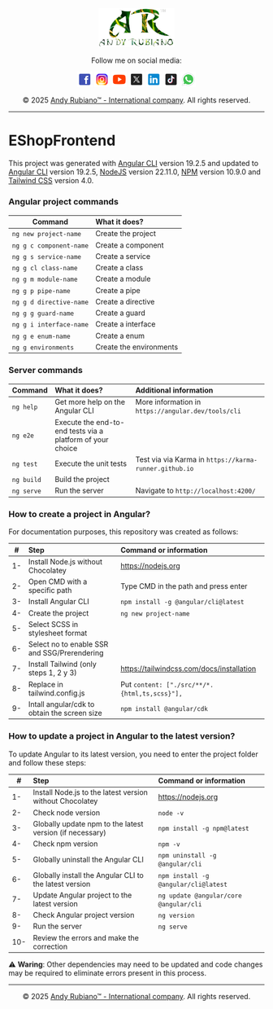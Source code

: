 <p align="center">
    <a href="https://YouTube.com/@RubianoAndy" target="_blank">
        <img src="https://raw.githubusercontent.com/RubianoAndy/App_images/main/Logo.png" width="150">
    </a>
</p>

<div align="center">
    <p>
        Follow me on social media:
    </p>
    <!-- URL de descarga de íconos tamaño 48px X 48px https://iconos8.es/icons/set/social-media -->
    <a style="text-decoration: none;" href="https://www.facebook.com/RubianoAndy" target="_blank">
        <img src="https://raw.githubusercontent.com/RubianoAndy/App_images/main/Facebook.png" alt="Facebook" style="width: 30px; height: auto;">
    </a>
    <a style="text-decoration: none;" href="https://www.instagram.com/RubianoAndy" target="_blank">
        <img src="https://raw.githubusercontent.com/RubianoAndy/App_images/main/Instagram.png" alt="Instagram" style="width: 30px; height: auto;">
    </a>
    <a style="text-decoration: none;" href="https://www.youtube.com/@RubianoAndy" target="_blank">
        <img src="https://raw.githubusercontent.com/RubianoAndy/App_images/main/YouTube.png" alt="YouTube" style="width: 30px; height: auto;">
    </a>
    <a style="text-decoration: none;" href="https://www.x.com/RubianoAndy" target="_blank">
        <img src="https://raw.githubusercontent.com/RubianoAndy/App_images/main/X.png" alt="X (Twitter)" style="width: 30px; height: auto;">
    </a>
    <a style="text-decoration: none;" href="https://www.linkedin.com/company/andyrubiano" target="_blank">
        <img src="https://raw.githubusercontent.com/RubianoAndy/App_images/main/LinkedIn.png" alt="LinkedIn" style="width: 30px; height: auto;">
    </a>
    <a style="text-decoration: none;" href="https://www.tiktok.com/@RubianoAndy" target="_blank">
        <img src="https://raw.githubusercontent.com/RubianoAndy/App_images/main/TikTok.png" alt="TikTok" style="width: 30px; height: auto;">
    </a>
    <a style="text-decoration: none;" href="https://wa.me/573178737226" target="_blank">
        <img src="https://raw.githubusercontent.com/RubianoAndy/App_images/main/WhatsApp.png" alt="WhatsApp" style="width: 30px; height: auto;">
    </a>
</div>

<p align="center">
    &copy; 2025 <a href="https://YouTube.com/@RubianoAndy" target="_blank" class="hover:underline">Andy Rubiano™ - International company</a>. All rights reserved.
</p>

<hr>

# EShopFrontend

This project was generated with [Angular CLI](https://github.com/angular/angular-cli) version 19.2.5 and updated to [Angular CLI](https://github.com/angular/angular-cli) 
version 19.2.5, [NodeJS](https://nodejs.org/en) version 22.11.0, [NPM](https://nodejs.org/en) version 10.9.0 and [Tailwind CSS](https://tailwindcss.com/) version 4.0.

### Angular project commands

| Command                 | What it does?           |
| ----------------------- | :---------------------- |
| `ng new project-name`   | Create the project      |
| `ng g c component-name` | Create a component      |
| `ng g s service-name`   | Create a service        |
| `ng g cl class-name`    | Create a class          |
| `ng g m module-name`    | Create a module         |
| `ng g p pipe-name`      | Create a pipe           |
| `ng g d directive-name` | Create a directive      |
| `ng g g guard-name`     | Create a guard          |
| `ng g i interface-name` | Create a interface      |
| `ng g e enum-name`      | Create a enum           |
| `ng g environments`     | Create the environments |

### Server commands

| Command    | What it does?                                              | Additional information                                 |
| -----------| :--------------------------------------------------------- | :----------------------------------------------------- |
| `ng help`  | Get more help on the Angular CLI                           | More information in `https://angular.dev/tools/cli`    |
| `ng e2e`   | Execute the end-to-end tests via a platform of your choice |                                                        |
| `ng test`  | Execute the unit tests                                     | Test via via Karma in `https://karma-runner.github.io` |
| `ng build` | Build the project                                          |                                                        |
| `ng serve` | Run the server                                             | Navigate to `http://localhost:4200/`                   |

### How to create a project in Angular?

For documentation purposes, this repository was created as follows:

|  #  | Step                                          | Command or information                        |
| --- | :-------------------------------------------- | :-------------------------------------------- |
| 1-  | Install Node.js without Chocolatey            | https://nodejs.org                            |
| 2-  | Open CMD with a specific path                 | Type CMD in the path and press enter          |
| 3-  | Install Angular CLI                           | `npm install -g @angular/cli@latest`          |
| 4-  | Create the project                            | `ng new project-name`                         |
| 5-  | Select SCSS in stylesheet format              |                                               |
| 6-  | Select no to enable SSR and SSG/Prerendering  |                                               |
| 7-  | Install Tailwind (only steps 1, 2 y 3)        | https://tailwindcss.com/docs/installation     |
| 8-  | Replace in tailwind.config.js                 | Put `content: ["./src/**/*.{html,ts,scss}"],` |
| 9-  | Intall angular/cdk to obtain the screen size  | `npm install @angular/cdk`                    |

### How to update a project in Angular to the latest version?

To update Angular to its latest version, you need to enter the project folder and follow these steps:

|  #  | Step                                                     | Command or information                 |
| --- | :------------------------------------------------------- | :------------------------------------- |
| 1-  | Install Node.js to the latest version without Chocolatey | https://nodejs.org                     |
| 2-  | Check node version                                       | `node -v`                              |
| 3-  | Globally update npm to the latest version (if necessary) | `npm install -g npm@latest`            |
| 4-  | Check npm version                                        | `npm -v`                               |
| 5-  | Globally uninstall the Angular CLI                       | `npm uninstall -g @angular/cli`        |
| 6-  | Globally install the Angular CLI to the latest version   | `npm install -g @angular/cli@latest`   |
| 7-  | Update Angular project to the latest version             | `ng update @angular/core @angular/cli` |
| 8-  | Check Angular project version                            | `ng version`                           |
| 9-  | Run the server                                           | `ng serve`                             |
| 10- | Review the errors and make the correction                |                                        |

⚠️ **Waring**: Other dependencies may need to be updated and code changes may be required to eliminate errors present in this process.

<hr>

<p align="center">
    &copy; 2025 <a href="https://YouTube.com/@RubianoAndy" target="_blank" class="hover:underline">Andy Rubiano™ - International company</a>. All rights reserved.
</p>